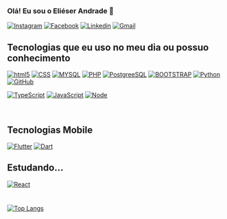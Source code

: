 ### Olá! Eu sou o Eliéser Andrade 🤙

[![Instagram](https://img.shields.io/badge/Instagram-E4405F?style=for-the-badge&logo=instagram&logoColor=white)](https://www.instagram.com/edma_tk/)
[![Facebook](https://img.shields.io/badge/Facebook-1877F2?style=for-the-badge&logo=facebook&logoColor=white)](https://www.facebook.com/elieser.daniel.56)
[![Linkedin](https://img.shields.io/badge/LinkedIn-0077B5?style=for-the-badge&logo=linkedin&logoColor=white)](https://linkedin.com/in/elieser-andrade)
[![Gmail](https://img.shields.io/badge/Gmail-D14836?style=for-the-badge&logo=gmail&logoColor=white)](mailto:elieser.andrade@fatecitapetininga.edu.br)

<!---![Eliéser Andrade GitHub stats](https://github-readme-stats.vercel.app/api?username=ElieserAndrade&show_icons=true&theme=dark)--->





## Tecnologias que eu uso no meu dia ou possuo conhecimento

[![html5](https://img.shields.io/badge/HTML5-E34F26?style=for-the-badge&logo=html5&logoColor=white)]()
[![CSS](https://img.shields.io/badge/CSS3-1572B6?style=for-the-badge&logo=css3&logoColor=white)]()
[![MYSQL](https://img.shields.io/badge/MySQL-00000F?style=for-the-badge&logo=mysql&logoColor=white)]()
[![PHP](https://img.shields.io/badge/PHP-777BB4?style=for-the-badge&logo=php&logoColor=white)]()
[![PostgreeSQL](https://img.shields.io/badge/PostgreSQL-316192?style=for-the-badge&logo=postgresql&logoColor=white)]()
 [![BOOTSTRAP](https://img.shields.io/badge/Bootstrap-563D7C?style=for-the-badge&logo=bootstrap&logoColor=white)]()
 [![Python](https://img.shields.io/badge/Python-14354C?style=for-the-badge&logo=python&logoColor=white)]()
 [![GitHub](https://img.shields.io/badge/GitHub-100000?style=for-the-badge&logo=github&logoColor=white)]()
 
 [![TypeScript](https://img.shields.io/badge/TypeScript-007ACC?style=for-the-badge&logo=typescript&logoColor=white)]()
 [![JavaScript](https://img.shields.io/badge/JavaScript-F7DF1E?style=for-the-badge&logo=javascript&logoColor=black)]()
 [![Node](https://img.shields.io/badge/Node.js-43853D?style=for-the-badge&logo=node.js&logoColor=white)]()
 <div>
    <br/>
</div>

 ## Tecnologias Mobile 
 
 [![Flutter](https://img.shields.io/badge/Flutter-02569B?style=for-the-badge&logo=flutter&logoColor=white)]()
 [![Dart](https://img.shields.io/badge/Dart-0175C2?style=for-the-badge&logo=dart&logoColor=white)]()



## Estudando...
[![React](https://img.shields.io/badge/React-20232A?style=for-the-badge&logo=react&logoColor=61DAFB)]()


#
[![Top Langs](https://github-readme-stats.vercel.app/api/top-langs/?username=anuraghazra&layout=compact)](https://github.com/anuraghazra/github-readme-stats)



